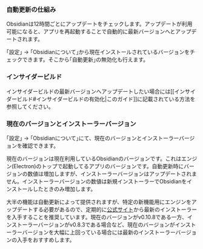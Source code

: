 ### 自動更新の仕組み

Obsidianは12時間ごとにアップデートをチェックします。アップデートが利用可能になると、アプリを再起動することで自動的に最新バージョンへとアップデートされます。

｢設定｣ → ｢Obsidianについて｣から現在インストールされているバージョンをチェックできます。そこから｢自動更新｣の無効化も行えます。

### インサイダービルド

インサイダービルドの最新バージョンへアップデートしたい場合には[[インサイダービルド#インサイダービルドの有効化|このガイド]]に記載されている方法を参照してください。

### 現在のバージョンとインストーラーバージョン

｢設定｣ → ｢Obsidianについて｣にて、現在のバージョンとインストーラーバージョンを確認できます。

現在のバージョンは現在利用しているObsidianのバージョンです。これはエンジン(Electron)のトップで起動してるアプリのバージョンです。自動更新時にバージョンの数値は増加しますが、インストーラーバージョンはアップデートされません。インストーラーバージョンの数値は新規インストーラーでObsidianをインストールしたときのみ増加します。

大半の機能は自動更新によって提供されますが、特定の新機能用にエンジンをアップデートする必要があるので、定期的に[公式サイト](https://obsidian.md)から最新のインストーラーを入手することを推奨しています。現在のバージョンがv0.10.8である一方、インストーラーバージョンがv0.8.3である場合など、現在のバージョンがインストーラーバージョンを大幅に上回っている場合には最新のインストーラーバージョンの入手をおすすめします。
